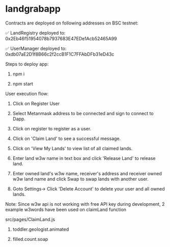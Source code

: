 # landgrabapp

Contracts are deployed on following addresses on BSC testnet:

✅ LandRegistry deployed to: 0x2Eb46f51954078b7937683E47EDe1Acb52465A99

✅ UserManager deployed to: 0xdb07aE2D1f8B66c2f2ccB1F1C7FFAbDFb31eD43c

Steps to deploy app:

1. npm i

2. npm start

User execution flow:

1. Click on Register User

2. Select Metanmask address to be connected and sign to connect to Dapp.

3. Click on register to register as a user.

4. Click on 'Claim Land' to see a successful message.

5. Click on 'View My Lands' to view list of all claimed lands.

6. Enter land w3w name in text box and click 'Release Land' to release land.

7. Enter owned land's w3w name, receiver's address and receiver owned w3w land name and click Swap to swap lands with another user.

8. Goto Settings-> Click 'Delete Account' to delete your user and all owned lands.

Note: Since w3w api is not working with free API key during development, 2 example w3words have been used on claimLand function

src/pages/ClaimLand.js

1. toddler.geologist.animated 

2. filled.count.soap







